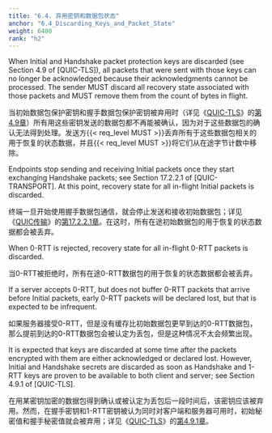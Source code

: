 ```yaml
---
title: "6.4. 弃用密钥和数据包状态"
anchor: "6.4_Discarding_Keys_and_Packet_State"
weight: 6400
rank: "h2"
---
```


When Initial and Handshake packet protection keys are discarded (see Section 4.9 of [QUIC-TLS]), all packets that were sent with those keys can no longer be acknowledged because their acknowledgments cannot be processed. The sender MUST discard all recovery state associated with those packets and MUST remove them from the count of bytes in flight.

当初始数据包保护密钥和握手数据包保护密钥被弃用时（详见《[QUIC-TLS]()》的[第4.9章]()）所有用这些密钥发送的数据包都不再能被确认，因为对于这些数据包的确认无法得到处理。发送方{{< req_level MUST >}}丢弃所有于这些数据包相关的用于恢复的状态数据，并且{{< req_level MUST >}}将它们从在途字节计数中移除。

Endpoints stop sending and receiving Initial packets once they start exchanging Handshake packets; see Section 17.2.2.1 of [QUIC-TRANSPORT]. At this point, recovery state for all in-flight Initial packets is discarded.

终端一旦开始使用握手数据包通信，就会停止发送和接收初始数据包；详见《[QUIC传输]()》的[第17.2.2.1章]()。在这时，所有在途初始数据包的用于恢复的状态数据都会被丢弃。

When 0-RTT is rejected, recovery state for all in-flight 0-RTT packets is discarded.

当0-RTT被拒绝时，所有在途0-RTT数据包的用于恢复的状态数据都会被丢弃。

If a server accepts 0-RTT, but does not buffer 0-RTT packets that arrive before Initial packets, early 0-RTT packets will be declared lost, but that is expected to be infrequent.

如果服务器接受0-RTT，但是没有缓存比初始数据包更早到达的0-RTT数据包，那么提前到达的0-RTT数据包会被认定为丢包，但是这种情况不太会频繁出现。

It is expected that keys are discarded at some time after the packets encrypted with them are either acknowledged or declared lost. However, Initial and Handshake secrets are discarded as soon as Handshake and 1-RTT keys are proven to be available to both client and server; see Section 4.9.1 of [QUIC-TLS].

在用某密钥加密的数据包得到确认或被认定为丢包后一段时间后，该密钥应该被弃用。然而，在握手密钥和1-RTT密钥被认为同时对客户端和服务器可用时，初始秘密值和握手秘密值就会被弃用；详见《[QUIC-TLS]()》的[第4.9.1章]()。
